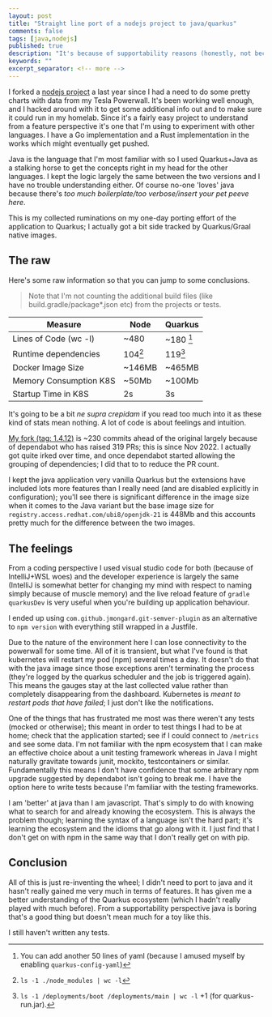 ```yaml
---
layout: post
title: "Straight line port of a nodejs project to java/quarkus"
comments: false
tags: [java,nodejs]
published: true
description: "It's because of supportability reasons (honestly, not because I was bored)"
keywords: ""
excerpt_separator: <!-- more -->
---
```


I forked a [nodejs project](https://github.com/dmyerscough/tesla-powerwall-exporter) a last year since I had a need to do some pretty charts with data from my Tesla Powerwall. It's been working well enough, and I hacked around with it to get some additional info out and to make sure it could run in my homelab. Since it's a fairly easy project to understand from a feature perspective it's one that I'm using to experiment with other languages. I have a Go implementation and a Rust implementation in the works which might eventually get pushed.

<!-- more -->

Java is the language that I'm most familiar with so I used Quarkus+Java as a stalking horse to get the concepts right in my head for the other languages. I kept the logic largely the same between the two versions and I have no trouble understanding either. Of course no-one 'loves' java because there's _too much boilerplate/too verbose/insert your pet peeve here_.

This is my collected ruminations on my one-day porting effort of the application to Quarkus; I actually got a bit side tracked by Quarkus/Graal native images.

## The raw

Here's some raw information so that you can jump to some conclusions.

> Note that I'm not counting the additional build files (like build.gradle/package*.json etc) from the projects or tests.

| Measure | Node | Quarkus |
|-----|------|----------|
| Lines of Code (wc -l) | ~480 | ~180 [^1] |
| Runtime dependencies | 104[^2] | 119[^3] |
| Docker Image Size | ~146MB | ~465MB  |
| Memory Consumption K8S | ~50Mb | ~100Mb |
| Startup Time in K8S | 2s | 3s |

It's going to be a bit _ne supra crepidam_ if you read too much into it as these kind of stats mean nothing. A lot of code is about feelings and intuition.

[My fork (tag: 1.4.12)](https://github.com/quotidian-ennui/tesla-powerwall-exporter/tree/npm) is ~230 commits ahead of the original largely because of dependabot who has raised 319 PRs; this is since Nov 2022. I actually got quite irked over time, and once dependabot started allowing the grouping of dependencies; I did that to to reduce the PR count.

I kept the java application very vanilla Quarkus but the extensions have included lots more features than I really need (and are disabled explicitly in configuration); you'll see there is significant difference in the image size when it comes to the Java variant but the base image size for `registry.access.redhat.com/ubi8/openjdk-21` is 448Mb and this accounts pretty much for the difference between the two images.

## The feelings

From a coding perspective I used visual studio code for both (because of IntelliJ+WSL woes) and the developer experience is largely the same (IntelliJ is somewhat better for changing my mind with respect to naming simply because of muscle memory) and the live reload feature of `gradle quarkusDev` is very useful when you're building up application behaviour.

I ended up using `com.github.jmongard.git-semver-plugin` as an alternative to `npm version` with everything still wrapped in a Justfile.

Due to the nature of the environment here I can lose connectivity to the powerwall for some time. All of it is transient, but what I've found is that kubernetes will restart my pod (npm) several times a day. It doesn't do that with the java image since those exceptions aren't terminating the process (they're logged by the quarkus scheduler and the job is triggered again). This means the gauges stay at the last collected value rather than completely disappearing from the dashboard. Kubernetes is _meant to restart pods that have failed_; I just don't like the notifications.

One of the things that has frustrated me most was there weren't any tests (mocked or otherwise); this meant in order to test things I had to be at home; check that the application started; see if I could connect to `/metrics` and see some data. I'm not familiar with the npm ecosystem that I can make an effective choice about a unit testing framework whereas in Java I might naturally gravitate towards junit, mockito, testcontainers or similar. Fundamentally this means I don't have confidence that some arbitrary npm upgrade suggested by dependabot isn't going to break me. I have the option here to write tests because I'm familiar with the testing frameworks.

I am 'better' at java than I am javascript. That's simply to do with knowing what to search for and already knowing the ecosystem. This is always the problem though; learning the syntax of a language isn't the hard part; it's learning the ecosystem and the idioms that go along with it. I just find that I don't get on with npm in the same way that I don't really get on with pip.

## Conclusion

All of this is just re-inventing the wheel; I didn't need to port to java and it hasn't really gained me very much in terms of features. It has given me a better understanding of the Quarkus ecosystem (which I hadn't really played with much before). From a supportability perspective java is boring that's a good thing but doesn't mean much for a toy like this.

I still haven't written any tests.

[^1]: You can add another 50 lines of yaml (because I amused myself by enabling `quarkus-config-yaml`)
[^2]: `ls -1 ./node_modules | wc -l`
[^3]: `ls -1 /deployments/boot /deployments/main | wc -l` +1 (for quarkus-run.jar).

